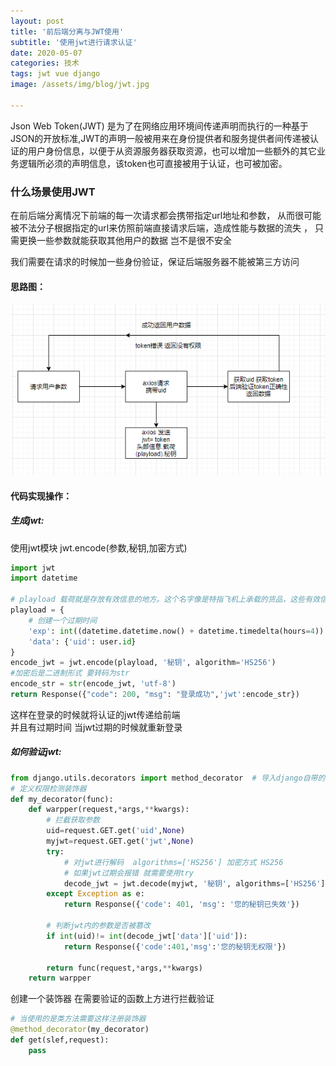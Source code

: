 ```yaml
---
layout: post
title: '前后端分离与JWT使用'
subtitle: '使用jwt进行请求认证'
date: 2020-05-07
categories: 技术
tags: jwt vue django
image: /assets/img/blog/jwt.jpg

---
```


Json Web Token(JWT) 是为了在网络应用环境间传递声明而执行的一种基于JSON的开放标准,JWT的声明一般被用来在身份提供者和服务提供者间传递被认证的用户身份信息，以便于从资源服务器获取资源，也可以增加一些额外的其它业务逻辑所必须的声明信息，该token也可直接被用于认证，也可被加密。

### 什么场景使用JWT

在前后端分离情况下前端的每一次请求都会携带指定url地址和参数，
从而很可能被不法分子根据指定的url来仿照前端直接请求后端，造成性能与数据的流失 ，
只需更换一些参数就能获取其他用户的数据 岂不是很不安全

我们需要在请求的时候加一些身份验证，保证后端服务器不能被第三方访问

#### 思路图：

![jwt思路](/assets/img/day12/jwt思路.png)

#### 代码实现操作：

##### 生成jwt:

使用jwt模块
jwt.encode(参数,秘钥,加密方式)


```python
import jwt
import datetime

# playload 载荷就是存放有效信息的地方。这个名字像是特指飞机上承载的货品，这些有效信息包含三个部分
playload = {
    # 创建一个过期时间
    'exp': int((datetime.datetime.now() + datetime.timedelta(hours=4)).timestamp()),
    'data': {'uid': user.id}
}
encode_jwt = jwt.encode(playload, '秘钥', algorithm='HS256')
#加密后是二进制形式 要转码为str
encode_str = str(encode_jwt, 'utf-8')
return Response({"code": 200, "msg": "登录成功",'jwt':encode_str})
```

这样在登录的时候就将认证的jwt传递给前端  
并且有过期时间 当jwt过期的时候就重新登录

##### 如何验证jwt:

```python
from django.utils.decorators import method_decorator  # 导入django自带的方法装饰器模块
# 定义权限检测装饰器
def my_decorator(func):
    def warpper(request,*args,**kwargs):
        # 拦截获取参数
        uid=request.GET.get('uid',None)
        myjwt=request.GET.get('jwt',None)
        try:
            # 对jwt进行解码  algorithms=['HS256'] 加密方式 HS256
            # 如果jwt过期会报错 就需要使用try
            decode_jwt = jwt.decode(myjwt, '秘钥', algorithms=['HS256'])
        except Exception as e:
            return Response({'code': 401, 'msg': '您的秘钥已失效'})
		
        # 判断jwt内的参数是否被篡改
        if int(uid)!= int(decode_jwt['data']['uid']):
            return Response({'code':401,'msg':'您的秘钥无权限'})
        
        return func(request,*args,**kwargs)
    return warpper

```

创建一个装饰器  在需要验证的函数上方进行拦截验证

```python
# 当使用的是类方法需要这样注册装饰器
@method_decorator(my_decorator)
def get(slef,request):
    pass
```

